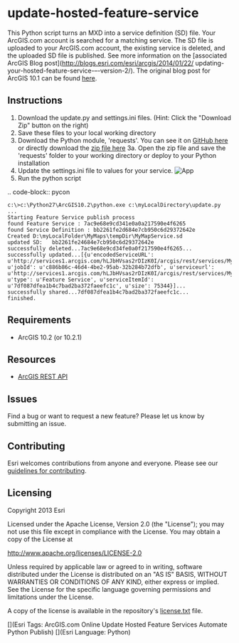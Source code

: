 # update-hosted-feature-service

This Python script turns an MXD into a service definition (SD) file. Your ArcGIS.com account is searched for a matching service. The SD file is uploaded to your ArcGIS.com account, the existing service is deleted, and the uploaded SD file is published. 
See more information on the [associated ArcGIS Blog post](http://blogs.esri.com/esri/arcgis/2014/01/22/
updating-your-hosted-feature-service-–-version-2/).
The original blog post for ArcGIS 10.1 can be found [here](http://blogs.esri.com/esri/arcgis/2013/04/23/updating-arcgis-com-hosted-feature-services-with-python/).

## Instructions

1. Download the update.py and settings.ini files. (Hint: Click the "Download Zip" button on the right)
2. Save these files to your local working directory
3. Download the Python module, 'requests'. You can see it on [GitHub here](https://github.com/kennethreitz/requests) or directly download the [zip file here](https://github.com/kennethreitz/requests/archive/master.zip)
3a. Open the zip file and save the 'requests' folder to your working directory or deploy to your Python installation
4. Update the settings.ini file to values for your service.
![App](http://blogs.esri.com/esri/arcgis/files/2014/01/fs_ini_props1.jpg)
5. Run the python script

.. code-block:: pycon

    c:\>c:\Python27\ArcGIS10.2\python.exe c:\myLocalDirectory\update.py
    ...
    Starting Feature Service publish process
    found Feature Service : 7ac9e68e9cd341e0a0a217590e4f6265
    found Service Definition : bb2261fe2d684e7cb950c6d29372642e
    Created D:\myLocalFolder\MyMaps\tempDir\MyMapService.sd
    updated SD:   bb2261fe24684e7cb950c6d29372642e
    successfully deleted...7ac9e68e9cd34fe0a0f217590e4f6265...
    successfully updated...[{u'encodedServiceURL': u'http://services1.arcgis.com/hLJbHVsas2rDIzK0I/arcgis/rest/services/MyMapService/FeatureServer', u'jobId': u'c886b86c-46d4-4be2-95ab-32b284b72dfb', u'serviceurl': u'http://services1.arcgis.com/hLJbHVsas2rDIzK0I/arcgis/rest/services/MyMapService/FeatureServer', u'type': u'Feature Service', u'serviceItemId': u'7df087dfea1b4c7bad2ba372faeefc1c', u'size': 75344}]...
    successfully shared...7df087dfea1b4c7bad2ba372faeefc1c...
    finished.


## Requirements

* ArcGIS 10.2 (or 10.2.1)

## Resources

* [ArcGIS REST API](http://resources.arcgis.com/en/help/arcgis-rest-api/index.html#/The_ArcGIS_REST_API/02r300000054000000/)


## Issues

Find a bug or want to request a new feature?  Please let us know by submitting an issue.

## Contributing

Esri welcomes contributions from anyone and everyone. Please see our [guidelines for contributing](https://github.com/esri/contributing).

## Licensing
Copyright 2013 Esri

Licensed under the Apache License, Version 2.0 (the "License");
you may not use this file except in compliance with the License.
You may obtain a copy of the License at

   http://www.apache.org/licenses/LICENSE-2.0

Unless required by applicable law or agreed to in writing, software
distributed under the License is distributed on an "AS IS" BASIS,
WITHOUT WARRANTIES OR CONDITIONS OF ANY KIND, either express or implied.
See the License for the specific language governing permissions and
limitations under the License.

A copy of the license is available in the repository's [license.txt]( https://github.com/update-hosted-feature-service/master/license.txt) file.

[](Esri Tags: ArcGIS.com Online Update Hosted Feature Services Automate Python Publish)
[](Esri Language: Python)​
